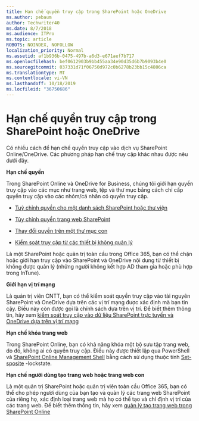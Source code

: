```yaml
---
title: Hạn chế quyền truy cập trong SharePoint hoặc OneDrive
ms.author: pebaum
author: Techwriter40
ms.date: 8/7/2018
ms.audience: ITPro
ms.topic: article
ROBOTS: NOINDEX, NOFOLLOW
localization_priority: Normal
ms.assetid: af1b936b-0475-497b-a6d3-e671aef7b717
ms.openlocfilehash: bef0612903b9bb455aa34e90d35d6b7b9093b4e0
ms.sourcegitcommit: 037331d71f06750d972c0b6278b23bb15c4806ca
ms.translationtype: MT
ms.contentlocale: vi-VN
ms.lasthandoff: 10/18/2019
ms.locfileid: "36750686"
---
```

# <a name="restrict-access-in-sharepoint-or-onedrive"></a>Hạn chế quyền truy cập trong SharePoint hoặc OneDrive

Có nhiều cách để hạn chế quyền truy cập vào dịch vụ SharePoint Online/OneDrive. Các phương pháp hạn chế truy cập khác nhau được nêu dưới đây. 

**Hạn chế quyền**

Trong SharePoint Online và OneDrive for Business, chúng tôi giới hạn quyền truy cập vào các mục như trang web, tệp và thư mục bằng cách chỉ cấp quyền truy cập vào các nhóm/cá nhân có quyền truy cập.

- [Tuỳ chỉnh quyền cho một danh sách SharePoint hoặc thư viện](https://support.office.com/article/Customize-permissions-for-a-SharePoint-list-or-library-02d770f3-59eb-4910-a608-5f84cc297782)

- [Tùy chỉnh quyền trang web SharePoint](https://docs.microsoft.com/sharepoint/customize-sharepoint-site-permissions)

- [Thay đổi quyền trên một thư mục con](https://support.office.com/article/Change-the-permissions-on-a-subfolder-5427BD7C-F20A-4F75-8CF2-5359DD45A1A6)

- [Kiểm soát truy cập từ các thiết bị không quản lý](https://docs.microsoft.com/sharepoint/control-access-from-unmanaged-devices)

Là một SharePoint hoặc quản trị toàn cầu trong Office 365, bạn có thể chặn hoặc giới hạn truy cập vào SharePoint và OneDrive nội dung từ thiết bị không được quản lý (những người không kết hợp AD tham gia hoặc phù hợp trong InTune).

**Giới hạn vị trí mạng**

Là quản trị viên CNTT, bạn có thể kiểm soát quyền truy cập vào tài nguyên SharePoint và OneDrive dựa trên các vị trí mạng được xác định mà bạn tin cậy. Điều này còn được gọi là chính sách dựa trên vị trí. Để biết thêm thông tin, hãy xem [kiểm soát truy cập vào dữ liệu SharePoint trực tuyến và OneDrive dựa trên vị trí mạng](https://docs.microsoft.com/sharepoint/control-access-based-on-network-location)

**Hạn chế khóa trang web** 

Trong SharePoint Online, bạn có khả năng khóa một bộ sưu tập trang web, do đó, không ai có quyền truy cập. Điều này được thiết lập qua PowerShell và [SharePoint Online Management Shell](https://docs.microsoft.com/powershell/sharepoint/sharepoint-online/connect-sharepoint-online?view=sharepoint-ps) bằng cách sử dụng thuộc tính [Set-sposite](https://docs.microsoft.com/powershell/module/sharepoint-online/set-sposite?view=sharepoint-ps) -lockstate.

**Hạn chế người dùng tạo trang web hoặc trang web con**

Là một quản trị SharePoint hoặc quản trị viên toàn cầu Office 365, bạn có thể cho phép người dùng của bạn tạo và quản lý các trang web SharePoint của riêng họ, xác định loại trang web mà họ có thể tạo và chỉ định vị trí của các trang web. Để biết thêm thông tin, hãy xem [quản lý tạo trang web trong SharePoint Online](https://docs.microsoft.com/sharepoint/manage-site-creation)

